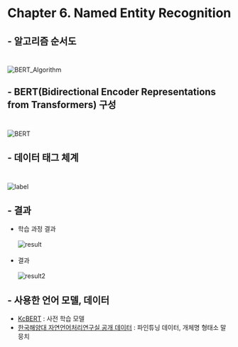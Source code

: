 # Chapter 6. Named Entity Recognition

## - 알고리즘 순서도<br><br>
![BERT_Algorithm](https://user-images.githubusercontent.com/86700191/163108678-e3c1bfd0-c921-4d33-8064-f008931d5c02.png)

## - BERT(Bidirectional Encoder Representations from Transformers) 구성<br><br>
![BERT](https://user-images.githubusercontent.com/86700191/163105957-e56e198a-5fbc-483a-86bb-4e84b856f777.png)

## - 데이터 태그 체계<br><br>
![label](https://user-images.githubusercontent.com/86700191/163105961-994d582b-4000-4ae5-b253-e9f42391c734.PNG)

## - 결과
- 학습 과정 결과<br><br>
![result](https://user-images.githubusercontent.com/86700191/162984280-f5512580-52b7-4c8f-a5c5-0e140b7a2592.PNG)
<br><br>
-  결과<br><br>
![result2](https://user-images.githubusercontent.com/86700191/162984288-cdc9b038-998b-49be-83e0-4cf6878dc0e0.PNG)

## - 사용한 언어 모델, 데이터
- [KcBERT](https://github.com/Beomi/KcBERT) : 사전 학습 모델
- [한국해양대 자연언어처리연구실 공개 데이터](https://github.com/kmounlp/NER) : 파인튜닝 데이터, 개체명 형태소 말뭉치